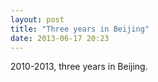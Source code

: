```yaml
---
layout: post
title: "Three years in Beijing"
date: 2013-06-17 20:23
---
```


2010-2013, three years in Beijing.

